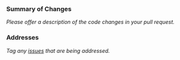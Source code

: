 ### Summary of Changes

_Please offer a description of the code changes in your pull request._

### Addresses

_Tag any [issues](https://github.com/rentzch/mogenerator/issues) that are being addressed._
